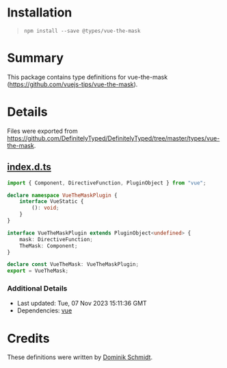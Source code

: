 # Installation
> `npm install --save @types/vue-the-mask`

# Summary
This package contains type definitions for vue-the-mask (https://github.com/vuejs-tips/vue-the-mask).

# Details
Files were exported from https://github.com/DefinitelyTyped/DefinitelyTyped/tree/master/types/vue-the-mask.
## [index.d.ts](https://github.com/DefinitelyTyped/DefinitelyTyped/tree/master/types/vue-the-mask/index.d.ts)
````ts
import { Component, DirectiveFunction, PluginObject } from "vue";

declare namespace VueTheMaskPlugin {
    interface VueStatic {
        (): void;
    }
}

interface VueTheMaskPlugin extends PluginObject<undefined> {
    mask: DirectiveFunction;
    TheMask: Component;
}

declare const VueTheMask: VueTheMaskPlugin;
export = VueTheMask;

````

### Additional Details
 * Last updated: Tue, 07 Nov 2023 15:11:36 GMT
 * Dependencies: [vue](https://npmjs.com/package/vue)

# Credits
These definitions were written by [Dominik Schmidt](https://github.com/domschmidt).
